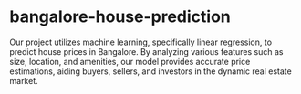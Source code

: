 # bangalore-house-prediction
Our project utilizes machine learning, specifically linear regression, to predict house prices in Bangalore. By analyzing various features such as size, location, and amenities, our model provides accurate price estimations, aiding buyers, sellers, and investors in the dynamic real estate market.
